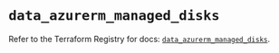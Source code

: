 # `data_azurerm_managed_disks`

Refer to the Terraform Registry for docs: [`data_azurerm_managed_disks`](https://registry.terraform.io/providers/hashicorp/azurerm/4.45.1/docs/data-sources/managed_disks).
